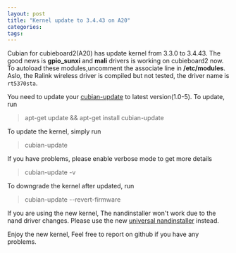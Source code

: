 ```yaml
---
layout: post
title: "Kernel update to 3.4.43 on A20"
categories: 
tags:
---
```

Cubian for cubieboard2(A20) has update kernel from 3.3.0 to 3.4.43.
The good news is **gpio_sunxi** and **mali** drivers is working on cubieboard2 now.
To autoload these modules,uncomment the associate line in **/etc/modules**.
Aslo, the Ralink wireless driver is compiled but not tested, the driver name is `rt5370sta`.

You need to update your [cubian-update](http://cubian.org/2013/08/09/cubian-update-is-available/) to latest version(1.0-5). To update, run
> apt-get update && apt-get install cubian-update

To update the kernel, simply run
> cubian-update

If you have problems, please enable verbose mode to get more details
> cubian-update -v

To downgrade the kernel after updated, run
> cubian-update --revert-firmware

If you are using the new kernel, The nandinstaller won't work due to the nand driver changes.
Please use the new [universal nandinstaller](http://cubian.org/2013/08/18/universal-and-separate-nandinstaller-is-released) instead.

Enjoy the new kernel, Feel free to report on github if you have any problems.

